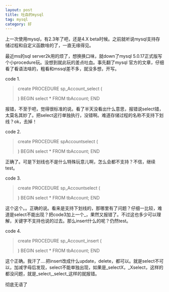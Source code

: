 ```yaml
---
layout: post
title: 吐血的mysql 
tag: mysql
category: 好
---
```

上一次使用mysql，有2.3年了吧，还是4.X beta时候。之前就听说mysql支持存储过程和自定义函数啥的了，一直无缘得见。


最近ms的sql server2k用的烦了，想换换口味，就down了mysql 5.0.17正式版写个小procedure玩。没想到就此玩的差点吐血。事先翻了mysql 官方的文章，仔细看了看语法啥的，粗看和mssql差不多，就没多想，开写。

code 1.

<blockquote>create PROCEDURE sp_Account_select
(

)
BEGIN
  select * FROM tbAccount;
END</blockquote>




报错，不至于吧，觉得很标准的说。看了半天没看出什么意思，报错说select错，太莫名其妙了。把select这行单独执行，没错啊。难道存储过程的名称不支持下划线？ok，去掉！

code 2.

<blockquote>create PROCEDURE spAccountselect
(

)
BEGIN
  select * FROM tbAccount;
END</blockquote>


正确了。可是下划线也不是什么特殊玩意儿啊，怎么会都不支持？不信，继续test。

code 3.

<blockquote>create PROCEDURE sp_Accountselect
(

)
BEGIN
  select * FROM tbAccount;
END</blockquote>




这个这个。。正确的说。看来是支持下划线的，那哪里有了问题？仔细一比较，难道是select不能出现？把code3加上一个_，果然又报错了。不过这也多少可以理解，关键字不支持也说的过去。那么insert什么的呢？仍然test。

code 4.



<blockquote>create PROCEDURE sp_Account_insert
(

)
BEGIN
  select * FROM tbAccount;
END</blockquote>




这个正确。我汗了....把insert改成什么update，delete，都可以。就是select不可以，加减字母后发现，select不能单独出现，如果是_selectX，_Xselect，这样的都没问题，就是_select,_select_这样的就报错。

彻底无语了